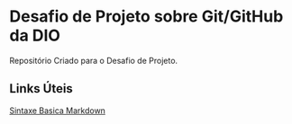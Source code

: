 # Desafio de Projeto sobre Git/GitHub da DIO
Repositório Criado para o Desafio de Projeto.

## Links Úteis
[Sintaxe Basica Markdown](https://www.markdownguide.org/basic-syntax/)
